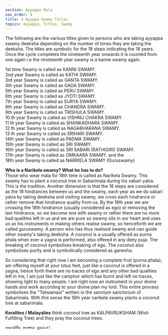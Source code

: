 ```yaml
---
section: Ayyappa Mala
nav_order: 4
title: 4 Ayyppa Swamy Titles
topics: Ayyappa, Titles, Swamy
---
```


The following are the various titles given to persons who are taking ayyappa swamy deeksha depending on the number of times they are taking the deeksha. The titles are symbolic for the 18 steps indicating the 18 years. Once the cycle completes the nineteenth year onwards it is counted from one again i.e the nineteenth year swamy is a kanne swamy again.

1st time Swamy is called as KANNI SWAMY.\
2nd year Swamy is called as KATHI SWAMY.\
3rd year Swamy is called as GANTA SWAMY.\
4th year Swamy is called as GADA SWAMY.\
5th year Swamy is called as PERU SWAMY.\
6th year Swamy is called as JYOTI SWAMY.\
7th year Swamy is called as SURYA SWAMY.\
8th year Swamy is called as CHANDRA SWAMY.\
9th year Swamy is called as TRISHULA SWAMY.\
10 th year Swamy is called as VISHNU CHAKRA SWAMY.\
11 th year Swamy is called as SHANKADHARA SWAMY.\
12 th year Swamy is called as NAGABHARANA SWAMY.\
13 th year Swamy is called as SRIHARI SWAMY.\
14th year Swamy is called as PADMA SWAMY.\
15th year Swamy is called as SRI SWAMY.\
16th year Swamy is called as SRI SABARI (RATHIGIRI) SWAMY.\
17th year Swamy is called as OMKAARA SWAMY. and the\
18th year Swamy is called as NARIKELA SWAMY (Guruswamy)


**Who is a Narikela swamy? What he has to do?**\
Those who wear mala for 18th time is called as Narikela Swamy. This swamy has to plant a coconut tree in Sabarimala during his sabari yatra. This is the tradition. Another dimension is that the 18 steps are considered as the 18 hindrances between us and the swamy, each year as we do sabari yatra by taking deeksha and visiting swamy, we cross each hindrance or rather remove that hindrance quality from us. By the 18th year we are crossing the 18th hindrance (usually considered as ego) or removing the last hindrance, so we become one with swamy or rather there are no more bad qualities left in us and we are pure so swamy sits in our heart and uses us as his instruments in making others realise swamy, so henceforth we are called guruswamy. A person who has thus realised swamy and can guide other swamy's taking deeksha. A coconut is a usually offered as purna phala when ever a yagna is performed, also offered in any diety puja. The breaking of coconut symbolises breaking of ego. The coconut also symbolises purity and is symbolically considered as ganesha.

So considering that right now I am becoming a complete fruit (purna phala), am offering myself at your lotus feet, just like a coconut is offered in a yagna, hence forth there are no traces of ego and any other bad qualities left in me, I am just like the camphor which has burnt and left no traces, showing light to many people. I am right now an instrument in your divine hands and work according to your divine plan my lord. This entire process symbolises the "Tatwamasi" written in the sanctum sanctorium of Sabarimala. With this sense the 18th year narikela swamy plants a coconut tree at sabarimala.

**Keralites / Malayalies** think  coconut tree as KALPAVRUKSHAM (Wish Fulfilling Tree)  and  they pray the coconut trees.


`சுவாமியே சரணம் ஐயப்பா!`

